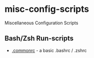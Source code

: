 # misc-config-scripts
Miscellaneous Configuration Scripts

## Bash/Zsh Run-scripts

* [.commonrc](./unix/.commonrc) - a basic .bashrc / .zshrc


